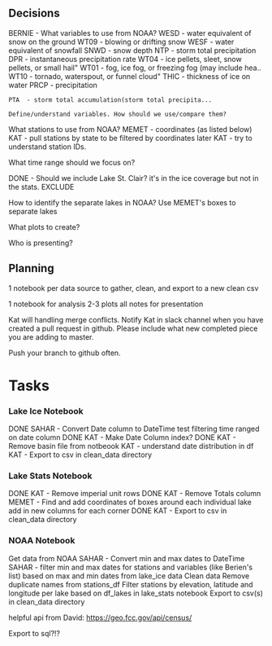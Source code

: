 ## Decisions

BERNIE - What variables to use from NOAA?
    WESD - water equivalent of snow on the ground
    WT09 - blowing or drifting snow
    WESF - water equivalent of snowfall
    SNWD - snow depth
    NTP  - storm total precipitation
    DPR  - instantaneous precipitation rate
    WT04 - ice pellets, sleet, snow pellets, or small hail"
    WT01 - fog, ice fog, or freezing fog (may include hea..
    WT10 - tornado, waterspout, or funnel cloud"
    THIC - thickness of ice on water
    PRCP - precipitation 
    
    PTA  - storm total accumulation(storm total precipita...
    
    Define/understand variables. How should we use/compare them?
    

What stations to use from NOAA?
MEMET - coordinates (as listed below)
KAT - pull stations by state to be filtered by coordinates later
KAT - try to understand station IDs.

What time range should we focus on?

DONE - Should we include Lake St. Clair?
    it's in the ice coverage but not in the stats.
    EXCLUDE

How to identify the separate lakes in NOAA?
    Use MEMET's boxes to separate lakes

What plots to create?

Who is presenting?


## Planning
1 notebook per data source to gather, clean, and export to a new clean csv

1 notebook for analysis
2-3 plots
all notes for presentation

Kat will handling merge conflicts.
Notify Kat in slack channel when you have created a pull request in github.
Please include what new completed piece you are adding to master.

Push your branch to github often.

# Tasks

### Lake Ice Notebook
DONE SAHAR - Convert Date column to DateTime
    test filtering time ranged on date column
DONE KAT - Make Date Column index?
DONE KAT - Remove basin file from notbeook
KAT - understand date distribution in df
KAT - Export to csv in clean_data directory

### Lake Stats Notebook
DONE KAT - Remove imperial unit rows
DONE KAT - Remove Totals column
MEMET - Find and add coordinates of boxes around each individual lake
        add in new columns for each corner
DONE KAT - Export to csv in clean_data directory

### NOAA Notebook
Get data from NOAA
SAHAR - Convert min and max dates to DateTime
SAHAR - filter min and max dates for stations and variables (like Berien's list) based on max and min dates from lake_ice data
Clean data
    Remove duplicate names from stations_df
    Filter stations by elevation, latitude and longitude per lake based on df_lakes in lake_stats notebook
Export to csv(s) in clean_data directory

helpful api from David: https://geo.fcc.gov/api/census/


Export to sql?!?